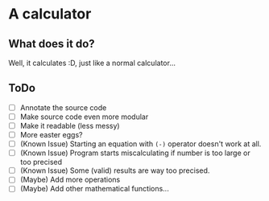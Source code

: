 # A calculator
## What does it do?
Well, it calculates :D, just like a normal calculator... 



## ToDo 
- [ ] Annotate the source code
- [ ] Make source code even more modular
- [ ] Make it readable (less messy)
- [ ] More easter eggs?
- [ ] (Known Issue) Starting an equation with `(-)` operator doesn't work at all.
- [ ] (Known Issue) Program starts miscalculating if number is too large or too precised
- [ ] (Known Issue) Some (valid) results are way too precised.
- [ ] (Maybe) Add more operations
- [ ] (Maybe) Add other mathematical functions...